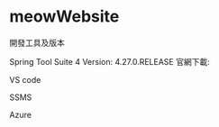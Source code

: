 # meowWebsite

開發工具及版本

Spring Tool Suite 4 
Version: 4.27.0.RELEASE
官網下載: 

VS code


SSMS


Azure
